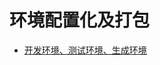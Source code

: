 # 环境配置化及打包

* [开发环境、测试环境、生成环境](/springbootpian/huan-jing-pei-zhi-hua-ji-da-bao/kai-fa-huan-jing-3001-ce-shi-huan-jing-3001-sheng-cheng-huan-jing.md)



